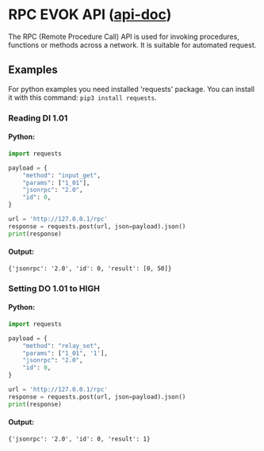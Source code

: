 # RPC EVOK API ([api-doc]())

The RPC (Remote Procedure Call) API is used for invoking procedures, functions or methods across a network. It is suitable for automated request.

## Examples

For python examples you need installed 'requests' package. You can install it with this command: `pip3 install requests`.

### Reading DI 1.01

#### Python:

```python
import requests

payload = {
    "method": "input_get",
    "params": ["1_01"],
    "jsonrpc": "2.0",
    "id": 0,
}

url = 'http://127.0.0.1/rpc'
response = requests.post(url, json=payload).json()
print(response)
```

#### Output:

```
{'jsonrpc': '2.0', 'id': 0, 'result': [0, 50]}
```


### Setting DO 1.01 to HIGH

#### Python:

```python
import requests

payload = {
    "method": "relay_set",
    "params": ["1_01", '1'],
    "jsonrpc": "2.0",
    "id": 0,
}

url = 'http://127.0.0.1/rpc'
response = requests.post(url, json=payload).json()
print(response)
```

#### Output:

```
{'jsonrpc': '2.0', 'id': 0, 'result': 1}
```
